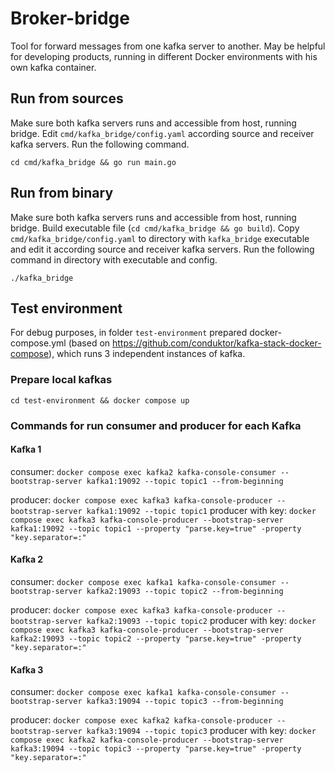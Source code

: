 # Broker-bridge
Tool for forward messages from one kafka server to another. May be helpful for developing products, running in different Docker environments with his own kafka container.

## Run from sources
Make sure both kafka servers runs and accessible from host, running bridge.
Edit `cmd/kafka_bridge/config.yaml` according source and receiver kafka servers.
Run the following command.

````
cd cmd/kafka_bridge && go run main.go
````

## Run from binary
Make sure both kafka servers runs and accessible from host, running bridge.
Build executable file (`cd cmd/kafka_bridge && go build`).
Copy `cmd/kafka_bridge/config.yaml` to directory with `kafka_bridge` executable and edit it according source and receiver kafka servers.
Run the following command in directory with executable and config.

````
./kafka_bridge
````

## Test environment
For debug purposes, in folder `test-environment` prepared docker-compose.yml (based on https://github.com/conduktor/kafka-stack-docker-compose), which runs 3 independent instances of kafka.

### Prepare local kafkas
`cd test-environment && docker compose up`

### Commands for run consumer and producer for each Kafka
#### Kafka 1

consumer: `docker compose exec kafka2 kafka-console-consumer --bootstrap-server kafka1:19092 --topic topic1 --from-beginning`

producer: `docker compose exec kafka3 kafka-console-producer --bootstrap-server kafka1:19092 --topic topic1`
producer with key: `docker compose exec kafka3 kafka-console-producer --bootstrap-server kafka1:19092 --topic topic1 --property "parse.key=true" -property "key.separator=:"`

#### Kafka 2

consumer: `docker compose exec kafka1 kafka-console-consumer --bootstrap-server kafka2:19093 --topic topic2 --from-beginning`

producer: `docker compose exec kafka3 kafka-console-producer --bootstrap-server kafka2:19093 --topic topic2`
producer with key: `docker compose exec kafka3 kafka-console-producer --bootstrap-server kafka2:19093 --topic topic2 --property "parse.key=true" -property "key.separator=:"`

#### Kafka 3

consumer: `docker compose exec kafka1 kafka-console-consumer --bootstrap-server kafka3:19094 --topic topic3 --from-beginning`

producer: `docker compose exec kafka2 kafka-console-producer --bootstrap-server kafka3:19094 --topic topic3`
producer with key: `docker compose exec kafka2 kafka-console-producer --bootstrap-server kafka3:19094 --topic topic3 --property "parse.key=true" -property "key.separator=:"`
